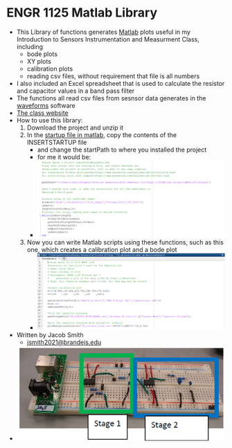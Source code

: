 ENGR 1125 Matlab Library
=============
+ This Library of functions generates [Matlab](https://www.mathworks.com/products/matlab.html) plots useful in my Introduction to Sensors Instrumentation and Measurment Class, including
	+ bode plots 
	+ XY plots
	+ calibration plots
	+ reading csv files, without requirement that file is all numbers
+ I also included an Excel spreadsheet that is used to calculate the resistor and capacitor values in a band pass filter
+ The functions all read csv files from sesnsor data generates in the [waveforms](https://reference.digilentinc.com/reference/software/waveforms/waveforms-3/start) software
+ [The class website](http://isim.olin.edu/index.shtml)  
+ How to use this library:
	1. Download the project and unzip it
	2. In the [startup file in matlab](https://www.mathworks.com/help/matlab/matlab_env/add-folders-to-matlab-search-path-at-startup.html), copy the contents of the INSERTSTARTUP file
		+ and change the startPath to where you installed the project
	    + for me it would be:
		+ ![startup.m example](startup.PNG)
	3. Now you can write Matlab scripts using these functions, such as this one, which creates a calibration plot and a bode plot
		+ ![Client Script Example](HumidityLabScript.PNG)
+  Written by Jacob Smith 
	+ jsmith2021@brandeis.edu
+ ![Circuit Picture](CircuitEKG.PNG)
